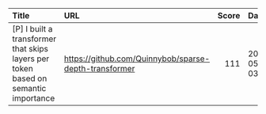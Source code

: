 | Title                                                                              | URL                                                   |   Score | Date                |
|:-----------------------------------------------------------------------------------|:------------------------------------------------------|--------:|:--------------------|
| [P] I built a transformer that skips layers per token based on semantic importance | https://github.com/Quinnybob/sparse-depth-transformer |     111 | 2025-05-18 03:25:06 |